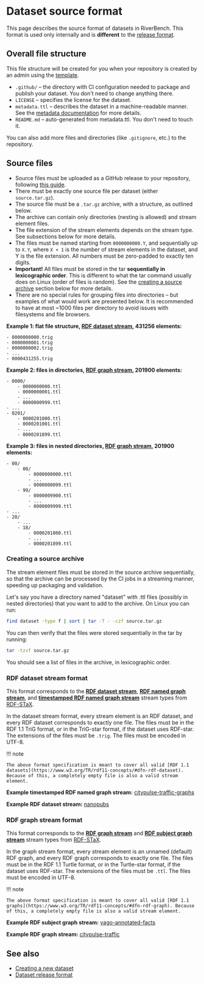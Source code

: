 # Dataset source format

This page describes the source format of datasets in RiverBench. This format is used only internally and is **different** to the [release format](dataset-release-format.md).

## Overall file structure

This file structure will be created for you when your repository is created by an admin using the [template](https://github.com/RiverBench/dataset-template).

* `.github/` – the directory with CI configuration needed to package and publish your dataset. You don't need to change anything there.
* `LICENSE` – specifies the license for the dataset.
* `metadata.ttl` – describes the dataset in a machine-readable manner. See the [metadata documentation](metadata.md) for more details.
* `README.md` – auto-generated from metadata.ttl. You don't need to touch it.

You can also add more files and directories (like `.gitignore`, etc.) to the repository.

## Source files

* Source files must be uploaded as a GitHub release to your repository, following [this guide](creating-new-dataset.md#step-3-upload-the-dataset-sources).
* There must be exactly one source file per dataset (either `source.tar.gz`).
* The source file must be a `.tar.gz` archive, with a structure, as outlined below.
* The archive can contain only directories (nesting is allowed) and stream element files.
* The file extension of the stream elements depends on the stream type. See subsections below for more details.
* The files must be named starting from `0000000000.Y`, and sequentially up to `X.Y`, where `X + 1` is the number of stream elements in the dataset, and Y is the file extension. All numbers must be zero-padded to exactly ten digits.
* **Important!** All files must be stored in the tar **sequentially in lexicographic order**. This is different to what the tar command usually does on Linux (order of files is random). See the [creating a source archive](#creating-a-source-archive) section below for more details.
* There are no special rules for grouping files into directories – but examples of what would work are presented below. It is recommended to have at most ~1000 files per directory to avoid issues with filesystems and file browsers.

**Example 1: flat file structure, [RDF dataset stream](https://w3id.org/stax/dev/taxonomy#rdf-dataset-stream), 431256 elements:**

```
- 0000000000.trig
- 0000000001.trig
- 0000000002.trig
- ...
- 0000431255.trig
```

**Example 2: files in directories, [RDF graph stream](https://w3id.org/stax/dev/taxonomy#rdf-graph-stream), 201900 elements:**

```
- 0000/
    - 0000000000.ttl
    - 0000000001.ttl
    - ...
    - 0000000999.ttl
- ...
- 0201/
    - 0000201000.ttl
    - 0000201001.ttl
    - ...
    - 0000201899.ttl
```

**Example 3: files in nested directories, [RDF graph stream](https://w3id.org/stax/dev/taxonomy#rdf-graph-stream), 201900 elements:**

```
- 00/
    - 00/
        - 0000000000.ttl
        - ...
        - 0000000099.ttl
    - 99/
        - 0000009900.ttl
        - ...
        - 0000009999.ttl
- ...
- 20/
    - ...
    - 18/
        - 0000201800.ttl
        - ...
        - 0000201899.ttl
```

### Creating a source archive

The stream element files must be stored in the source archive sequentially, so that the archive can be processed by the CI jobs in a streaming manner, speeding up packaging and validation.

Let's say you have a directory named "dataset" with .ttl files (possibly in nested directories) that you want to add to the archive. On Linux you can run:

``` sh
find dataset -type f | sort | tar -T - -czf source.tar.gz
```

You can then verify that the files were stored sequentially in the tar by running:

``` sh
tar -tzvf source.tar.gz
```

You should see a list of files in the archive, in lexicographic order.

### RDF dataset stream format

This format corresponds to the **[RDF dataset stream](https://w3id.org/stax/dev/taxonomy#rdf-dataset-stream)**, **[RDF named graph stream](https://w3id.org/stax/dev/taxonomy#rdf-named-graph-stream)**, and **[timestamped RDF named graph stream](https://w3id.org/stax/dev/taxonomy#timestamped-rdf-named-graph-stream)** stream types from [RDF-STaX](https://w3id.org/stax/dev/taxonomy/).

In the dataset stream format, every stream element is an RDF dataset, and every RDF dataset corresponds to exactly one file. The files must be in the RDF 1.1 TriG format, or in the TriG-star format, if the dataset uses RDF-star. The extensions of the files must be `.trig`. The files must be encoded in UTF-8.

!!! note

    The above format specification is meant to cover all valid [RDF 1.1 datasets](https://www.w3.org/TR/rdf11-concepts/#dfn-rdf-dataset). Because of this, a completely empty file is also a valid stream element.

**Example timestamped RDF named graph stream:** [citypulse-traffic-graphs](https://github.com/RiverBench/dataset-citypulse-traffic-graphs)

**Example RDF dataset stream:** [nanopubs](https://github.com/RiverBench/dataset-nanopubs)

### RDF graph stream format

This format corresponds to the **[RDF graph stream](https://w3id.org/stax/dev/taxonomy#rdf-graph-stream)** and **[RDF subject graph stream](https://w3id.org/stax/dev/taxonomy#rdf-subject-graph-stream)** stream types from [RDF-STaX](https://w3id.org/stax/dev/taxonomy/).

In the graph stream format, every stream element is an unnamed (default) RDF graph, and every RDF graph corresponds to exactly one file. The files must be in the RDF 1.1 Turtle format, or in the Turtle-star format, if the dataset uses RDF-star. The extensions of the files must be `.ttl`. The files must be encoded in UTF-8.

!!! note

    The above format specification is meant to cover all valid [RDF 1.1 graphs](https://www.w3.org/TR/rdf11-concepts/#dfn-rdf-graph). Because of this, a completely empty file is also a valid stream element.


**Example RDF subject graph stream:** [yago-annotated-facts](https://github.com/RiverBench/dataset-yago-annotated-facts)

**Example RDF graph stream:** [citypulse-traffic](https://github.com/RiverBench/dataset-citypulse-traffic)

## See also

- [Creating a new dataset](creating-new-dataset.md)
- [Dataset release format](dataset-release-format.md)
